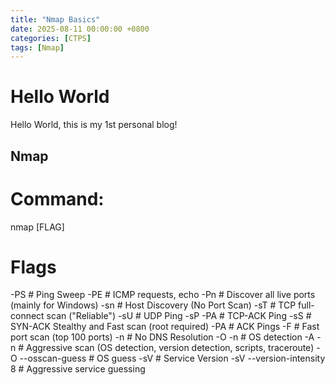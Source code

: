 ```yaml
---
title: "Nmap Basics"
date: 2025-08-11 00:00:00 +0800
categories: [CTPS]
tags: [Nmap]
---
```


# Hello World

Hello World, this is my 1st personal blog!

## Nmap
<!-- Replace with your actual image -->


# Command:
nmap <ip> [FLAG]

# Flags #
-PS # Ping Sweep
-PE # ICMP requests, echo
-Pn # Discover all live ports (mainly for Windows)
-sn # Host Discovery (No Port Scan)
-sT # TCP full-connect scan ("Reliable")
-sU # UDP Ping
-sP -PA # TCP-ACK Ping
-sS # SYN-ACK Stealthy and Fast scan (root required)
-PA # ACK Pings
-F  # Fast port scan (top 100 ports)
-n  # No DNS Resolution
-O -n # OS detection
-A -n # Aggressive scan (OS detection, version detection, scripts, traceroute)
-O --osscan-guess # OS guess
-sV # Service Version
-sV --version-intensity 8 # Aggressive service guessing
